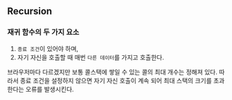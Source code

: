 ## Recursion

### 재귀 함수의 두 가지 요소

1. `종료 조건`이 있어야 하며,
2. 자기 자신을 호출할 때 매번 `다른 데이터`를 가지고 호출한다.

브라우저마다 다르겠지만 보통 콜스택에 쌓일 수 있는 콜의 최대 개수는 정해져 있다.
따라서 종료 조건을 설정하지 않으면 자기 자신 호출이 계속 되어 최대 스택의 크기를 초과한다는 오류를 발생시킨다.
